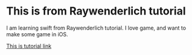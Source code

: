 # This is from Raywenderlich tutorial
I am learning swift from Raywenderlich tutorial. I love game, and want to make some game in iOS.

[This is tutorial link](http://www.raywenderlich.com/75270/make-game-like-candy-crush-with-swift-tutorial-part-1)
